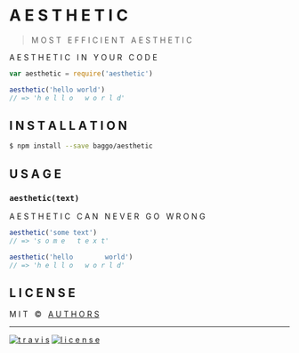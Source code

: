 # A E S T H E T I C

> M O S T &nbsp; E F F I C I E N T &nbsp; A E S T H E T I C

A E S T H E T I C &nbsp; I N &nbsp; Y O U R &nbsp; C O D E

```js
var aesthetic = require('aesthetic')

aesthetic('hello world')
// => 'h e l l o   w o r l d'
```

## I N S T A L L A T I O N

```sh
$ npm install --save baggo/aesthetic
```

## U S A G E

### `aesthetic(text)`

A E S T H E T I C &nbsp; C A N &nbsp; N E V E R &nbsp; G O &nbsp; W R O N G

```js
aesthetic('some text')
// => 's o m e   t e x t'

aesthetic('hello        world')
// => 'h e l l o   w o r l d'
```

## L I C E N S E

M I T &nbsp; © &nbsp; [A U T H O R S](AUTHORS)

---

[![t r a v i s](https://img.shields.io/travis/baggo/aesthetic.svg?style=flat-square)](https://travis-ci.org/jamen/aesthetic)
[![l i c e n s e](https://img.shields.io/npm/l/express.svg?style=flat-square)][package]

[package]:https://npmjs.org/package/aesthetic
